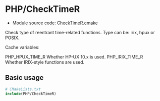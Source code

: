 <!-- This is auto-generated file. -->
# PHP/CheckTimeR

* Module source code: [CheckTimeR.cmake](https://github.com/petk/php-build-system/blob/master/cmake/cmake/modules/PHP/CheckTimeR.cmake)

Check type of reentrant time-related functions. Type can be: irix, hpux or
POSIX.

Cache variables:

  PHP_HPUX_TIME_R
    Whether HP-UX 10.x is used.
  PHP_IRIX_TIME_R
    Whether IRIX-style functions are used.

## Basic usage

```cmake
# CMakeLists.txt
include(PHP/CheckTimeR)
```
